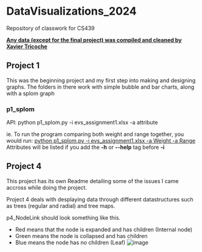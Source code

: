 # DataVisualizations_2024
Repository of classwork for CS439

<ins>**Any data (except for the final project) was compiled and cleaned by Xavier Tricoche**</ins>

## Project 1
This was the beginning project and my first step into making and designing graphs. 
The folders in there work with simple bubble and bar charts, along with a splom graph

### p1_splom
API: python p1_splom.py -i evs_assignment1.xlsx -a attribute

ie. To run the program comparing both weight and range together, you would run:
  <ins>python p1_splom.py -i evs_assignment1.xlsx -a Weight -a Range</ins>
Attributes will be listed if you add the **-h** or **--help** tag before **-i**

## Project 4
This project has its own Readme detailing some of the issues I came accross while doing the project.

Project 4 deals with desplaying data through different datastructures such as trees (regular and radial) and tree maps.

p4_NodeLink should look something like this.
- Red means that the node is expanded and has children (Internal node)
- Green means the node is collapsed and has children
- Blue means the node has no children (Leaf)
![image](https://github.com/user-attachments/assets/cd676673-aaf7-4205-95b0-ba604b39f234)
